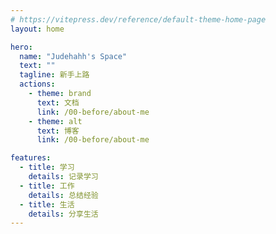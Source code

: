 ```yaml
---
# https://vitepress.dev/reference/default-theme-home-page
layout: home

hero:
  name: "Judehahh's Space"
  text: ""
  tagline: 新手上路
  actions:
    - theme: brand
      text: 文档
      link: /00-before/about-me
    - theme: alt
      text: 博客
      link: /00-before/about-me

features:
  - title: 学习
    details: 记录学习
  - title: 工作
    details: 总结经验
  - title: 生活
    details: 分享生活
---
```


